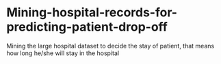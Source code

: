 # Mining-hospital-records-for-predicting-patient-drop-off
Mining the large hospital dataset to decide the stay of patient, that means how long he/she will stay in the hospital
